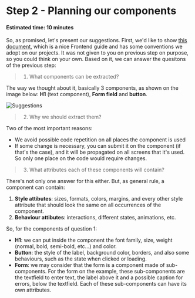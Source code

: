 # Step 2 - Planning our components
#### Estimated time: 10 minutes

So, as promised, let's present our suggestions. First, we'd like to show [this document](https://docs.google.com/document/d/15aOg3uPWiQCetvrB107Yjj7m9fM11iS8_8ZVqAigjtk/edit), which is a nice Frontend guide and has some conventions we adopt on our projects. It was not given to you on previous step on purpose, so you could think on your own. Based on it, we can answer the quesitons of the previous step:

> 1. What components can be extracted?

The way we thought about it, basically 3 components, as shown on the image below: **H1** (text component), **Form field** and **button**.

![Suggestions](../images/screens-suggestion.jpg)

> 2. Why we should extract them?

Two of the most important reasons:

+ We avoid possible code repetition on all places the component is used
+ If some change is necessary, you can submit it on the component (if that's the case), and it will be propagated on all screens that it's used. So only one place on the code would require changes.

> 3. What attributes each of these components will contain?

There's not only one answer for this either. But, as general rule, a component can contain:

1. **Style attibutes**: sizes, formats, colors, margins, and every other style attribute that should look the same on all occurrences of the component.
2. **Behaviour attibutes**: interactions, different states, animations, etc.

So, for the components of question 1:

+ **H1**: we can put inside the component the font family, size, weight (normal, bold, semi-bold, etc...) and color.
+ **Button**: the style of the label, background color, borders, and also some behaviours, such as the state when clicked or loading.
+ **Form**: we may consider that the form is a component made of sub-components. For the form on the example, these sub-components are the textfield to enter text, the label above it and a possible caption for errors, below the textfield. Each of these sub-components can have its own attributes.
